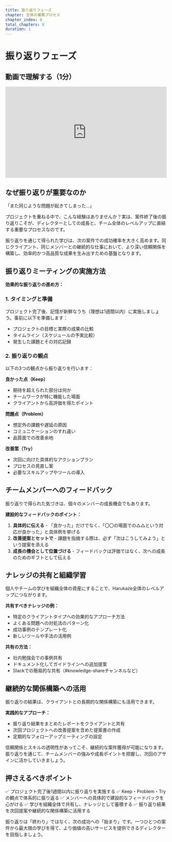 ```yaml
---
title: 振り返りフェーズ
chapter: 全体の業務プロセス
chapter_index: 8
total_chapters: 8
duration: 1
---
```


# 振り返りフェーズ

## 動画で理解する（1分）

<div style="position: relative; padding-bottom: 56.25%; height: 0;"><iframe src="https://www.loom.com/share/6bfc10e1c0d441e99e56e85e4e91b599?sid=9773c0cc-6ef3-440a-adbb-1326c6bc9336" frameborder="0" webkitallowfullscreen mozallowfullscreen allowfullscreen style="position: absolute; top: 0; left: 0; width: 100%; height: 100%;"></iframe></div>

## なぜ振り返りが重要なのか

「また同じような問題が起きてしまった...」

プロジェクトを重ねる中で、こんな経験はありませんか？実は、案件終了後の振り返りこそが、ディレクターとしての成長と、チーム全体のレベルアップに直結する重要なプロセスなのです。

振り返りを通じて得られた学びは、次の案件での成功確率を大きく高めます。同じクライアント、同じメンバーとの継続的な仕事において、より深い信頼関係を構築し、効率的かつ高品質な成果を生み出すための基盤となります。

## 振り返りミーティングの実施方法

**効果的な振り返りの進め方：**

### 1. タイミングと準備
プロジェクト完了後、記憶が新鮮なうち（理想は1週間以内）に実施しましょう。事前に以下を準備します：
- プロジェクトの目標と実際の成果の比較
- タイムライン（スケジュールの予実比較）
- 発生した課題とその対応記録

### 2. 振り返りの観点
以下の3つの観点から振り返りを行います：

**良かった点（Keep）**
- 期待を超えられた部分は何か
- チームワークが特に機能した場面
- クライアントから高評価を得たポイント

**問題点（Problem）**
- 想定外の課題や遅延の原因
- コミュニケーションのすれ違い
- 品質面での改善余地

**改善策（Try）**
- 次回に向けた具体的なアクションプラン
- プロセスの見直し案
- 必要なスキルアップやツールの導入

## チームメンバーへのフィードバック

振り返りで得られた気づきは、個々のメンバーの成長機会でもあります。

**建設的なフィードバックのポイント：**
1. **具体的に伝える** - 「良かった」だけでなく、「〇〇の場面での△△という対応が良かった」と具体例を挙げる
2. **改善提案とセットで** - 課題を指摘する際は、必ず「次はこうしてみよう」という提案を添える
3. **成長の機会として位置づける** - フィードバックは評価ではなく、次への成長のためのギフトとして伝える

## ナレッジの共有と組織学習

個人やチームの学びを組織全体の資産にすることで、Harukaze全体のレベルアップにつながります。

**共有すべきナレッジの例：**
- 特定のクライアントタイプへの効果的なアプローチ方法
- よくある問題への対処法のパターン化
- 成功事例のテンプレート化
- 新しいツールや手法の活用例

**共有の方法：**
- 社内勉強会での事例共有
- ドキュメント化してガイドラインへの追加提案
- Slackでの簡易的な共有（#knowledge-shareチャンネルなど）

## 継続的な関係構築への活用

振り返りの結果は、クライアントとの長期的な関係構築にも活用できます。

**実践的なアプローチ：**
- 振り返り結果をまとめたレポートをクライアントと共有
- 次回プロジェクトへの改善提案を含めた提案書の作成
- 定期的なフォローアップミーティングの設定

信頼関係とスキルの透明性があってこそ、継続的な案件獲得が可能になります。振り返りを通じて、チームメンバーの強みや成長ポイントを把握し、次回のアサインに活かしていきましょう。

## 押さえるべきポイント

✅ プロジェクト完了後1週間以内に振り返りを実施する
✅ Keep・Problem・Tryの観点で体系的に振り返る
✅ メンバーへの具体的で建設的なフィードバックを心がける
✅ 学びを組織全体で共有し、ナレッジとして蓄積する
✅ 振り返り結果を次回提案や継続的な関係構築に活用する

振り返りは「終わり」ではなく、次の成功への「始まり」です。一つひとつの案件から最大限の学びを得て、より価値の高いサービスを提供できるディレクターを目指しましょう。
